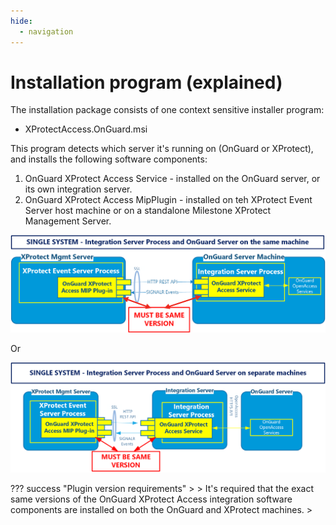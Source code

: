 ```yaml
---
hide:
  - navigation
---
```

# Installation program (explained)

The installation package consists of one context sensitive installer program:

+ XProtectAccess.OnGuard.msi

This program detects which server it's running on (OnGuard or XProtect), and installs the following software components:

1. OnGuard XProtect Access Service - installed on the OnGuard server, or its own integration server.
2. OnGuard XProtect Access MipPlugin - installed on teh XProtect Event Server host machine or on a standalone Milestone XProtect Management Server. 

![Standard](img/SinglewWarn.png)

Or

![IntSrv](img/IntegratewWarn.png)

??? success "Plugin version requirements"
    >
    >   It's required that the exact same versions of the OnGuard XProtect Access integration software components are installed on both the OnGuard and XProtect machines.
    >
